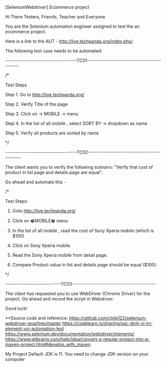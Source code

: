 [SeleniumWebdriver] Ecommerce project 

Hi There Testers, Friends, Teacher and Everyone 

You are the Selenium automation engineer assigned to test the an ecommerce project.

Here is a link to the AUT - http://live.techpanda.org/index.php/

The following test case needs to be automated:

------------------------------------TC01--------------------------------------------

/*

Test Steps

Step 1. Go to http://live.techpanda.org/

Step 2. Verify Title of the page

Step 3. Click on -> MOBILE -> menu

Step 4. In the list of all mobile , select SORT BY -> dropdown as name

Step 5. Verify all products are sorted by name

*/

------------------------------------TC02--------------------------------------------

The client wants you to verify the following scenario: “Verify that cost of product in list page and details page are equal”.

Go ahead and automate this -

/*

Test Steps:

1. Goto http://live.techpanda.org/

2. Click on �MOBILE� menu

3. In the list of all mobile , read the cost of Sony Xperia mobile (which is $100)

4. Click on Sony Xperia mobile

5. Read the Sony Xperia mobile from detail page.

6. Compare Product value in list and details page should be equal ($100).

*/

----------------------------TC03------------------------------------------






The client has requested you to use WebDriver (Chrome Driver) for the project. Go ahead and record the script in Webdriver.

Good luck!

**Source code and reference:
https://github.com/chile122/selenium-webdriver-java/tree/master
https://codelearn.io/sharing/xac-dinh-vi-tri-element-voi-automation-test
https://www.selenium.dev/documentation/webdriver/elements/
https://www.jetbrains.com/help/idea/convert-a-regular-project-into-a-maven-project.html#develop_with_maven

My Project Default JDK is 11. You need to change JDK version on your computer
